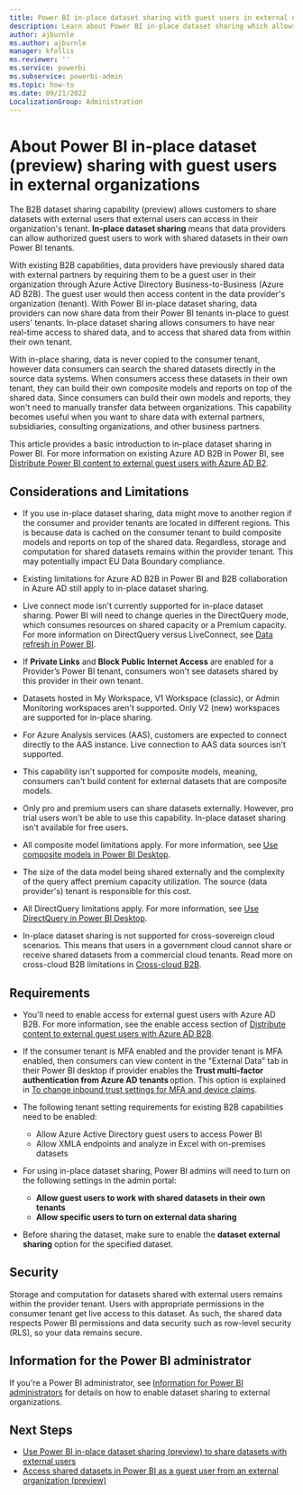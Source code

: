 ```yaml
---
title: Power BI in-place dataset sharing with guest users in external organizations(preview)
description: Learn about Power BI in-place dataset sharing which allows you to share datasets with external guest users in their own tenants.
author: ajburnle
ms.author: ajburnle
manager: kfollis
ms.reviewer: ''
ms.service: powerbi
ms.subservice: powerbi-admin
ms.topic: how-to
ms.date: 09/21/2022
LocalizationGroup: Administration
---
```


# About Power BI in-place dataset (preview) sharing with guest users in external organizations

The B2B dataset sharing capability (preview) allows customers to share datasets with external users that external users can access in their organization's tenant. **In-place dataset sharing** means that data providers can allow authorized guest users to work with shared datasets in their own Power BI tenants.

With existing B2B capabilities, data providers have previously shared data with external partners by requiring them to be a guest user in their organization through Azure Active Directory Business-to-Business (Azure AD B2B). The guest user would then access content in the data provider's organization (tenant). With Power BI in-place dataset sharing, data providers can now share data from their Power BI tenants in-place to guest users' tenants. In-place dataset sharing allows consumers to have near real-time access to shared data, and to access that shared data from within their own tenant.  

With in-place sharing, data is never copied to the consumer tenant, however data consumers can search the shared datasets directly in the source data systems. When consumers access these datasets in their own tenant, they can build their own composite models and reports on top of the shared data. Since consumers can build their own models and reports, they won't need to manually transfer data between organizations. This capability becomes useful when you want to share data with external partners, subsidiaries, consulting organizations, and other business partners. 

This article provides a basic introduction to in-place dataset sharing in Power BI. For more information on existing Azure AD B2B in Power BI, see [Distribute Power BI content to external guest users with Azure AD B2](../enterprise/service-admin-azure-ad-b2b.md).

## Considerations and Limitations 

- If you use in-place dataset sharing, data might move to another region if the consumer and provider tenants are located in different regions. This is because data is cached on the consumer tenant to build composite models and reports on top of the shared data. Regardless, storage and computation for shared datasets remains within the provider tenant. This may potentially impact EU Data Boundary compliance.

- Existing limitations for Azure AD B2B in Power BI and B2B collaboration in Azure AD still apply to in-place dataset sharing.  

- Live connect mode isn't currently supported for in-place dataset sharing. Power BI will need to change queries in the DirectQuery mode, which consumes resources on shared capacity or a Premium capacity. For more information on DirectQuery versus LiveConnect, see [Data refresh in Power BI](../connect-data/refresh-data.md#datasets-in-directquery-mode).

- If **Private Links** and **Block Public Internet Access** are enabled for a Provider’s Power BI tenant, consumers won't see datasets shared by this provider in their own tenant. 

- Datasets hosted in My Workspace, V1 Workspace (classic), or Admin Monitoring workspaces aren't supported. Only V2 (new) workspaces are supported for in-place sharing.

- For Azure Analysis services (AAS), customers are expected to connect directly to the AAS instance. Live connection to AAS data sources isn't supported.

- This capability isn't supported for composite models, meaning, consumers can't build content for external datasets that are composite models.

- Only pro and premium users can share datasets externally. However, pro trial users won't be able to use this capability. In-place dataset sharing isn't available for free users.  

- All composite model limitations apply. For more information, see [Use composite models in Power BI Desktop](../transform-model/desktop-composite-models.md#considerations-and-limitations). 

- The size of the data model being shared externally and the complexity of the query affect premium capacity utilization. The source (data provider's) tenant is responsible for this cost.

- All DirectQuery limitations apply. For more information, see [Use DirectQuery in Power BI Desktop](../connect-data/desktop-use-directquery.md#considerations-and-limitations).

- In-place dataset sharing is not supported for cross-sovereign cloud scenarios. This means that users in a government cloud cannot share or receive shared datasets from a commercial cloud tenants. Read more on cross-cloud B2B limitations in [Cross-cloud B2B](../enterprise/service-admin-azure-ad-b2b.md#cross-cloud-b2b).

## Requirements

- You'll need to enable access for external guest users with Azure AD B2B. For more information, see the enable access section of [Distribute content to external guest users with Azure AD B2B](../enterprise/service-admin-azure-ad-b2b.md#enable-access).

- If the consumer tenant is MFA enabled and the provider tenant is MFA enabled, then consumers can view content in the "External Data” tab in their Power BI desktop if provider enables the **Trust multi-factor authentication from Azure AD tenants** option. This option is explained in [To change inbound trust settings for MFA and device claims](https://learn.microsoft.com/azure/active-directory/external-identities/cross-tenant-access-settings-b2b-collaboration#to-change-inbound-trust-settings-for-mfa-and-device-claims).

- The following tenant setting requirements for existing B2B capabilities need to be enabled: 
    - Allow Azure Active Directory guest users to access Power BI 
    - Allow XMLA endpoints and analyze in Excel with on-premises datasets 

- For using in-place dataset sharing, Power BI admins will need to turn on the following settings in the admin portal: 
    - **Allow guest users to work with shared datasets in their own tenants**
    - **Allow specific users to turn on external data sharing** 

- Before sharing the dataset, make sure to enable the **dataset external sharing** option for the specified dataset. 

## Security

Storage and computation for datasets shared with external users remains within the provider tenant. Users with appropriate permissions in the consumer tenant get live access to this dataset. As such, the shared data respects Power BI permissions and data security such as row-level security (RLS), so your data remains secure. 

## Information for the Power BI administrator

If you're a Power BI administrator, see [Information for Power BI administrators](./service-dataset-external-org-share-admin.md) for details on how to enable dataset sharing to external organizations.

## Next Steps
- [Use Power BI in-place dataset sharing (preview) to share datasets with external users](service-dataset-external-org-share-provider.md)
- [Access shared datasets in Power BI as a guest user from an external organization (preview)](service-dataset-external-org-share-view.md)
